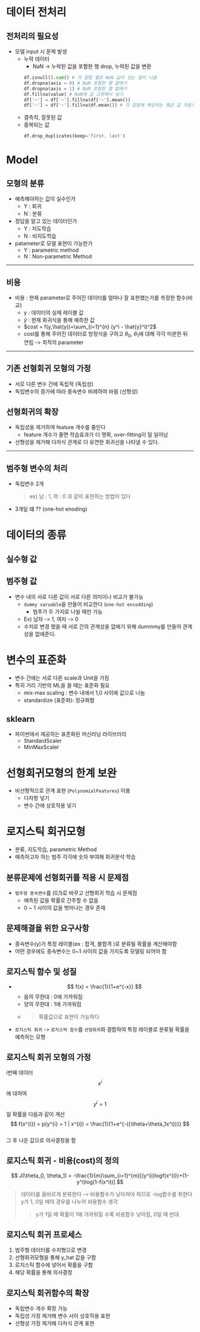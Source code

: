 # 데이터 전처리
## 전처리의 필요성
- 모델 input 시 문제 발생
  - 누락 데이터
    - NaN -> 누락된 값을 포함한 행 drop, 누락된 값을 변환
    ```python
    df.isnull().sum() # 각 칼럼 별로 NaN 값이 있는 합이 나옴
    df.dropna(axis = 0) # NaN 포함한 행 없애기
    df.dropna(axis = 1) # NaN 포함한 열 없애기
    df.fillna(value) # NaN에 값 고정해서 넣기
    df['~'] = df['~'].fillna(df['~'].mean()) 
    df['~'] = df['~'].fillna(df.mean()) # 각 칼럼에 해당하는 평균 값 자동으로 할당 
    ```
  - 결측치, 잘못된 값
  - 중복되는 값
    ```python
    df.drop_duplicates(keep='first, last')
    ```
# Model
## 모형의 분류
- 예측해야하는 값이 실수인가
  - Y : 회귀
  - N : 분류
- 정답을 알고 있는 데이터인가
  - Y : 지도학습
  - N : 비지도학습
- patameter로 모델 표현이 가능한가
  - Y : parametric method
  - N : Non-parametric Method
- --
## 비용
- 비용 : 현재 parameter로 주어진 데이터를 얼마나 잘 표현했는가를 측정한 함수(비교)
  - y : 데이터의 실제 레이블 값
  - $\hat{y}$ : 현재 회귀식을 통해 예측한 값
  - $cost = f(y,\hat(y))=\sum_{i=1}^{n} (y^i - \hat{y}^i)^2$
  - cost를 통해 주어진 데이터로 방정식을 구하고 $\theta_0$, $\theta_1$에 대해 각각 미분한 뒤 연립 -> 최적의 parameter
- --
## 기존 선형회귀 모형의 가정
- 서로 다른 변수 간에 독립적 (독립성)
- 독립변수의 증가에 따라 종속변수 비례하여 바뀜 (선형성)
## 선형회귀의 확장
- 독립성을 제거하여 feature 개수를 줄인다
  - feature 개수가 줄면 학습효과가 더 명확, over-fitting이 덜 일어남
- 선형성을 제거해 다차식 관계로 더 유연한 회귀선을 나타낼 수 있다.
---
## 범주형 변수의 처리
- 독립변수 2개
  > ex) 남 : 1, 여 : 0 과 같이 표현하는 방법이 있다
- 3개일 떄 ?? (one-hot enoding)

# 데이터의 종류
## 실수형 값
## 범주형 값
- 변수 내의 서로 다른 값이 서로 다른 의미이나 비교가 불가능
  - `dummy varuable`을 만들어 비교한다 (`one-hot encodding`)
    - 범주가 두 가지로 나뉠 때만 가능
  - Ex) 남자 -> 1, 여자 -> 0
  - 수치로 변경 했을 때 서로 간의 관계성을 없애기 위해 dummmy를 만들어 관계성을 없애준다.
# 변수의 표준화
- 변수 간에는 서로 다른 scale과 Unit을 가짐
- 특히 거리 기반의 ML을 쓸 때는 표준화 필요
  - mix-max scaling : 변수 내에서 1,0 사이에 값으로 나눔
  - standardize (표준화): 정규화함
## sklearn
- 파이썬에서 제공하는 표준화된 머신러닝 라이브러리
  - StandardScaler
  - MinMaxScaler

# 선형회귀모형의 한계 보완
- 비선형적으로 관계 표현 (`PolynomialFeatures`) 이용
  - 다차항 넣기
  - 변수 간에 상호작용 넣기

# 로지스틱 회귀모형
- 분류, 지도학습, parametric Method 
- 예측하고자 하는 범주 각각에 숫자 부여해 회귀분석 학습
## 분류문제에 선형회귀를 적용 시 문제점
- `범주형 종속변수`를 (0,1)로 바꾸고 선형회귀 학습 시 문제점
  - 예측된 값을 확률로 간주할 수 없음
  - 0 ~ 1 사이의 값을 벗어나는 경우 존재
## 문제해결을 위한 요구사항
- 종속변수(y)가 특정 레이블(ex : 합격, 불합격 )로 분류될 확률을 계산해야함
- 어떤 경우에도 종속변수는 0~1 사이의 값을 가지도록 모델링 되어야 함

## 로지스틱 함수 및 성질
- $$ f(x) = \frac{1}{1+e^{-x}} $$
  - 음의 무한대 : 0에 가까워짐
  - 양의 무한대 : 1에 가까워짐
  - > 확률값으로 표현이 가능하다
- `로지스틱 회귀` -> `로지스틱 함수`를 `선형회귀`와 결합하여 특정 레이블로 분류될 확률을 예측하는 모형 

## 로지스틱 회귀 모형의 가정
i번째 데이터 
$$ x^{i} $$
에 대하여 
$$ y^{i} = 1 $$
일 확률을 다음과 같이 계산
$$ f(x^{i}) = p(y^{i} = 1 | x^{i}) = \frac{1}{1+e^{-({\theta+\theta_1x^i})}} $$  
그 후 나온 값으로 의사결정을 함
## 로지스틱 회귀 - 비용(cost)의 정의
$$ J(\theta_0, \theta_1) = -\frac{1}{m}\sum_{i=1}^{m}[(y^{i}logf(x^{i})+(1-y^i)log(1-f(x^i))] $$
> 데이터를 올바르게 분류한다 -> 비용함수가 낮아져야 하므로 -log함수를 취한다  
> y가 1, 0일 때의 경우를 나누어 비용함수 생각
>> y가 1일 때 확률이 1에 가까워질 수록 비용함수 낮아짐, 0일 때 반대
## 로지스틱 회귀 프로세스
1. 범주형 데이터를 수치형으로 변경 
2. 선형회귀모형을 통해 y_hat 값을 구함
3. 로지스틱 함수에 넣어서 확률을 구함
4. 해당 확률을 통해 의사결정
## 로지스틱 회귀함수의 확장
- 독립변수 개수 확장 가능
- 독립성 가정 제거해 변수 사이 상호작용 표현
- 선형성 가정 제거해 다차식 관계 표현 